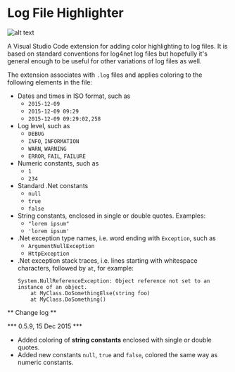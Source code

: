# Log File Highlighter

![alt text][sample]

A Visual Studio Code extension for adding color highlighting to log files. It is based on standard conventions for log4net log files but hopefully it's general enough to be useful for other variations of log files as well. 

The extension associates with `.log` files and applies coloring to the following elements in the file:

* Dates and times in ISO format, such as
	* `2015-12-09`
	* `2015-12-09 09:29`
	* `2015-12-09 09:29:02,258`
* Log level, such as
	* `DEBUG`
	* `INFO`, `INFORMATION`
	* `WARN`, `WARNING`
	* `ERROR`, `FAIL`, `FAILURE`
* Numeric constants, such as
	* `1`
	* `234`
* Standard .Net constants
	* `null`
	* `true`
	* `false`
* String constants, enclosed in single or double quotes. Examples:
	* `"lorem ipsum"`
	* `'lorem ipsum'`
* .Net exception type names, i.e. word ending with `Exception`, such as
	* `ArgumentNullException`
	* `HttpException`
* .Net exception stack traces, i.e. lines starting with whitespace characters, followed by `at`, for example:
	```
	System.NullReferenceException: Object reference not set to an instance of an object.
		at MyClass.DoSomethingElse(string foo)
		at MyClass.DoSomething()
	```



** Change log **

*** 0.5.9, 15 Dec 2015 ***

* Added coloring of **string constants** enclosed with single or double quotes.
* Added new constants `null`, `true` and `false`, colored the same way as numeric constants.


[sample]: https://raw.githubusercontent.com/emilast/vscode-logfile-highlighter/master/content/sample.png
